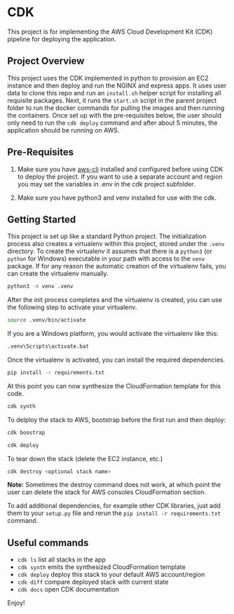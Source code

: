 # CDK 
This project is for implementing the AWS Cloud Development Kit (CDK) pipeline for deploying the application. 


## Project Overview
This project uses the CDK implemented in python to provision an EC2 instance and then deploy and run the NGINX and express apps.  It uses user data to clone this repo and run an ```install.sh``` helper script for installing all requisite packages.  Next, it runs the ```start.sh``` script in the parent project folder to run the docker commands for pulling the images and then running the containers.  Once set up with the pre-requisites below, the user should only need to run the ```cdk deploy``` command and after about 5 minutes, the application should be running on AWS.  


## Pre-Requisites 
1. Make sure you have [aws-cli](https://aws.amazon.com/cli/) installed and configured before using CDK to deploy the project.  If you want to use a separate account and region you may set the variables in .env in the cdk project subfolder. 

2. Make sure you have python3 and venv installed for use with the cdk.


## Getting Started
This project is set up like a standard Python project.  The initialization
process also creates a virtualenv within this project, stored under the `.venv`
directory.  To create the virtualenv it assumes that there is a `python3`
(or `python` for Windows) executable in your path with access to the `venv`
package. If for any reason the automatic creation of the virtualenv fails,
you can create the virtualenv manually.


```bash
python3 -m venv .venv
```

After the init process completes and the virtualenv is created, you can use the following
step to activate your virtualenv.

```bash
source .venv/bin/activate
```

If you are a Windows platform, you would activate the virtualenv like this:

```bash
.venv\Scripts\activate.bat
```

Once the virtualenv is activated, you can install the required dependencies.

```bash
pip install -r requirements.txt
```

At this point you can now synthesize the CloudFormation template for this code.

```bash
cdk synth
```

To delploy the stack to AWS, bootstrap before the first run and then deploy:

```bash
cdk boostrap
```

```bash
cdk deploy 
```

To tear down the stack (delete the EC2 instance, etc.)

```bash
cdk destroy <optional stack name>
```

**Note:** Sometimes the destroy command does not work, at which point the user can delete the stack for  AWS consoles CloudFormation section. 

To add additional dependencies, for example other CDK libraries, just add
them to your `setup.py` file and rerun the `pip install -r requirements.txt`
command.

## Useful commands

 * `cdk ls`          list all stacks in the app
 * `cdk synth`       emits the synthesized CloudFormation template
 * `cdk deploy`      deploy this stack to your default AWS account/region
 * `cdk diff`        compare deployed stack with current state
 * `cdk docs`        open CDK documentation

Enjoy!
